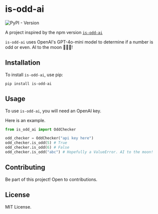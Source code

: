 # is-odd-ai
![PyPI - Version](https://img.shields.io/pypi/v/is-odd-ai)

A project inspired by the npm version [`is-odd-ai`](https://github.com/rhettlunn/is-odd-ai)

`is-odd-ai` uses OpenAI's GPT-4o-mini model to determine if a number is odd or even. AI to the moon 🚀🚀🌝!

## Installation
To install `is-odd-ai`, use pip:
```
pip install is-odd-ai
```

## Usage
To use `is-odd-ai`, you will need an OpenAI key.

Here is an example.
```py
from is_odd_ai import OddChecker

odd_checker = OddChecker("api key here")
odd_checker.is_odd(5) # True
odd_checker.is_odd(6) # False
odd_checker.is_odd("abc") # Hopefully a ValueError. AI to the moon!
```

## Contributing
Be part of this project! Open to contributions.

## License
MIT License.